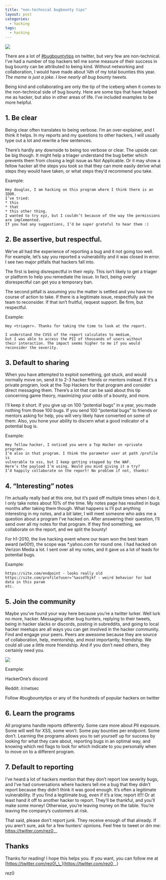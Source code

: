 ```yaml
---
title: "non-technical bugbounty tips"
layout: post
categories:
  - hacking
tags:
  - hacking
---
```


<img src="https://i.imgflip.com/4rpyat.jpg">

There are a lot of [#bugbountytips](https://twitter.com/hashtag/bugbountytips) on twitter, but very few are non-technical. I’ve had a number of top hackers tell me some measure of their success in bug bounty can be attributed to being kind. Without networking and collaboration, I would have made about ¼th of my total bounties this year. *The meme is just a joke. I love nearly all bug bounty tweets.*

Being kind and collaborating are only the tip of the iceberg when it comes to the non-technical side of bug bounty. Here are some tips that have helped me as hacker, but also in other areas of life. I’ve included examples to be more helpful.

## 1. Be clear 
Being clear often translates to being verbose. I’m an over-explainer, and I think it helps. In my reports and my questions to other hackers, I will usually type out a lot and rewrite a few sentences. 

There’s hardly any downside to being too verbose or clear. The upside can be big though. It might help a triager understand the bug better which prevents them from closing a legit issue as Not Applicable. Or it may show a fellow hacker all the steps you took so that they can more easily derive what steps they would have taken, or what steps they’d recommend you take.

Example:
```
Hey douglas, I am hacking on this program where I think there is an IDOR. 
I’ve tried:
* this
* that
* this other thing. 
I wanted to try xyz, but I couldn’t because of the way the permissions are implemented. 
If you had any suggestions, I’d be super grateful to hear them :)
```

## 2. Be assertive, but respectful. 
We’ve all had the experience of reporting a bug and it not going too well. For example, let’s say you reported a vulnerability and it was closed in error. I see two major pitfalls that hackers fall into. 

The first is being disrespectful in their reply. This isn’t likely to get a triager or platform to help you remediate the issue. In fact, being overly disrespectful can get you a temporary ban. 

The second pitfall is assuming you the matter is settled and you have no course of action to take. If there is a legitimate issue, respectfully ask the team to reconsider. If that isn’t fruitful, request support. Be firm, but respectful. 


Example:
``` 
Hey <triager>. Thanks for taking the time to look at the report. 

I understand the CVSS of the report calculates to medium, 
but I was able to access the PII of thousands of users without 
their interaction. The impact seems higher to me if you would 
reconsider the severity.
```
## 3. Default to sharing
When you have attempted to exploit something, got stuck, and would normally move on, send it to 2-3 hacker friends or mentors instead. If it’s a private program, look at the Top Hackers for that program and consider direct messaging them. There’s a lot that can be said about this tip concerning game theory, maximizing your odds of a bounty, and more. 

I’ll keep it short. If you give up on 100 “potential bugs” in a year, you made nothing from those 100 bugs. If you send 100 “potential bugs” to friends or mentors asking for help, you will very likely have converted on some of them. Also, you hone your ability to discern what a good indicator of a potential bug is.

Example:
```
Hey fellow hacker, I noticed you were a Top Hacker on <private program>. 
I’m also in that program. I think the parameter user at path /profile is 
vulnerable to xss, but I keep getting stopped by the WAF. 
Here’s the payload I’m using. Would you mind giving it a try? 
I’d happily collaborate on the report! No problem if not, thanks!
```

## 4. “Interesting” notes
I’m actually really bad at this one, but it’s paid off multiple times when I do it. I only take notes about 10% of the time. My notes page has resulted in bugs months after taking them though. What happens is I’ll put anything interesting in my notes, and a bit later, I will meet someone who asks me a question about a program I’ve hacked on. After answering their question, I’ll send over all my notes for that program. If they find something, we collaborate on the report, and we split the bounty! 

For h1-2010, the live hacking event where our team won the best team award (w00t!), the scope was *.yahoo.com for round one. I had hacked on Verizon Media a lot. I sent over all my notes, and it gave us a lot of leads for potential bugs. 

Example:
```
https://site.com/endpoint - looks really old
https://site.com/profile?user=’%assdfkjkf - weird behavior for bad data in this param
etc.
```

## 5. Join the community
Maybe you’ve found your way here because you’re a twitter lurker. Well lurk no more, hacker. Messaging other bug hunters, replying to their tweets, being in hacker slacks or discords, posting in subreddits, and going to local hacker meetups are all ways you can get involved in the hacker community. Find and engage your peers. Peers are awesome because they are source of collaboration, help, mentorship, and most importantly, friendship. We could all use a little more friendship. And if you don’t need others, they certainly need you. 

<img src="https://i.pinimg.com/originals/24/ae/51/24ae51a74dc129549d1c2b69b6415c1f.jpg">

Example:

HackerOne’s discord

Reddit: /r/netsec

Follow #bugbountytips or any of the hundreds of popular hackers on twitter

## 6. Learn the programs
All programs handle reports differently. Some care more about PII exposure. Some will well for XSS, some won’t. Some pay bounties per endpoint. Some don’t. Learning the programs allows you to set yourself up for success by looking for what they care about, reporting bugs in an optimal way, and knowing which red flags to look for which indicate to you personally when to move on to a different program.

## 7. Default to reporting
I’ve heard a lot of hackers mention that they don’t report low severity bugs, and I’ve had conversations where hackers tell me a bug that they didn’t report because they didn’t think it was good enough. It’s often a legitimate vulnerability. If you find a legitimate bug, even if it’s a low, report it!!! Or at least hand it off to another hacker to report. They’ll be thankful, and you’ll make some money! Otherwise, you’re leaving money on the table. You’re leaving the company’s customers at risk. 

That said, please don’t report junk. They receive enough of that already. If you aren’t sure, ask for a few hunters’ opinions. Feel free to tweet or dm me: https://twitter.com/rez0__

## Thanks
Thanks for reading! I hope this helps you. If you want, you can follow me at [https://twitter.com/rez0\_\_](https://twitter.com/rez0__) 

rez0
